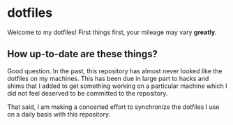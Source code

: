 # dotfiles

Welcome to my dotfiles!
First things first, your mileage may vary **greatly**.

## How up-to-date are these things?

Good question.
In the past, this repository has almost never looked like the dotfiles on my
machines.
This has been due in large part to hacks and shims that I added to get
something working on a particular machine which I did not feel deserved to be
committed to the repository.

That said, I am making a concerted effort to synchronize the dotfiles I use on
a daily basis with this repository.
